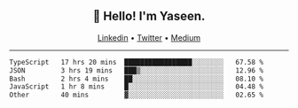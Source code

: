 <h2 align="center">👋 Hello! I'm Yaseen.</h2>
<p align="center">
  <a href="https://www.linkedin.com/in/yaseenkc/">Linkedin</a> •
  <a href="https://twitter.com/yaseeenkc">Twitter</a> •
  <a href="https://medium.com/@yaseen-kc">Medium</a>
</p>


<!--- 🔭 I’m currently working at []() as an  -->
<!--- - 💬 Ask me about **Javascript, React and Git** -->
<!--- - 📫 How to reach me: [@kc.yaseen](https://instagram.com/kc.yaseen) on Instagram -->
<!--- - ⚡ Fun fact: Big Fan of the :zap: emoji -->

-------

<!--START_SECTION:waka-->

```txt
TypeScript   17 hrs 20 mins  █████████████████░░░░░░░░   67.58 %
JSON         3 hrs 19 mins   ███▒░░░░░░░░░░░░░░░░░░░░░   12.96 %
Bash         2 hrs 4 mins    ██░░░░░░░░░░░░░░░░░░░░░░░   08.10 %
JavaScript   1 hr 8 mins     █░░░░░░░░░░░░░░░░░░░░░░░░   04.48 %
Other        40 mins         ▓░░░░░░░░░░░░░░░░░░░░░░░░   02.65 %
```

<!--END_SECTION:waka-->
